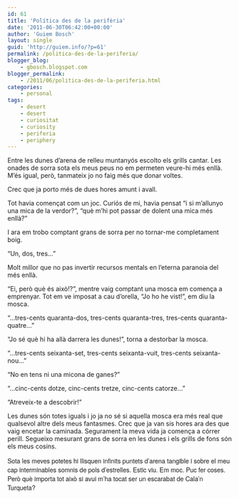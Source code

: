 ```yaml
---
id: 61
title: 'Política des de la perifèria'
date: '2011-06-30T06:42:00+00:00'
author: 'Guiem Bosch'
layout: single
guid: 'http://guiem.info/?p=61'
permalink: /politica-des-de-la-periferia/
blogger_blog:
    - gbosch.blogspot.com
blogger_permalink:
    - /2011/06/politica-des-de-la-periferia.html
categories:
    - personal
tags:
    - desert
    - desert
    - curiositat
    - curiosity
    - periferia
    - periphery
---
```


<span>Entre les dunes d’arena de relleu muntanyós escolto els grills cantar. Les onades de sorra sota els meus peus no em permeten veure-hi més enllà. M’és igual, però, tanmateix jo no faig més que donar voltes.</span>

<span>Crec que ja porto més de dues hores amunt i avall.</span>

<span>Tot havia començat com un joc. Curiós de mi, havia pensat “i si m’allunyo una mica de la verdor?”, “què m’hi pot passar de dolent una mica més enllà?”</span>

<span>I ara em trobo comptant grans de sorra per no tornar-me completament boig.</span>

<span>“Un, dos, tres…”</span>

<span>Molt millor que no pas invertir recursos mentals en l’eterna paranoia del més enllà.</span>

<span>“Ei, però què és això!?”, mentre vaig comptant una mosca em comença a emprenyar. Tot em ve imposat a cau d’orella, “Jo ho he vist!”, em diu la mosca.</span>

<span class="Apple-style-span"><span>“</span><span><span>…</span></span><span><span><span><span style="font-style: normal;">tres-cents quaranta-dos, tres-cents quaranta-tres, tres-cents quaranta-quatre…”</span></span></span></span></span>

<span>“Jo sé què hi ha allà darrera les dunes!”, torna a destorbar la mosca.</span>

<span class="Apple-style-span"><span>“</span><span><span><span>…</span><span><span style="font-style: normal;">tres-cents seixanta-set, tres-cents seixanta-vuit, tres-cents seixanta-nou…”</span></span></span></span></span>

<span class="Apple-style-span"><span>“</span><span><span><span style="font-style: normal;">No en tens ni una micona de ganes?”</span></span></span></span>

<span class="Apple-style-span"><span>“</span><span><span>…cinc-cents dotze, cinc-cents tretze, cinc-cents catorze…”</span></span></span>

<span class="Apple-style-span"><span>“</span><span><span>Atreveix-te a descobrir!”</span></span></span>

<span class="Apple-style-span">Les dunes són totes iguals i jo ja no sé si aquella mosca era més real que qualsevol altre dels meus fantasmes. Crec que ja van sis hores ara des que vaig encetar la caminada. Segurament la meva vida ja comença a córrer perill. Segueixo mesurant grans de sorra en les dunes i els grills de fons són els meus cosins.</span>

<span class="Apple-style-span" style="font-family: 'Helvetica Neue', Helvetica, Arial, sans-serif;">Sota les meves potetes hi llisquen infinits puntets d’arena tangible i sobre el meu cap interminables somnis de pols d’estrelles. Estic viu. Em moc. Puc fer coses. Però què importa tot això si avui m’ha tocat ser un escarabat de Cala’n Turqueta?</span>
